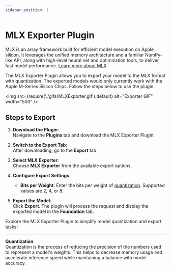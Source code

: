 ```yaml
---
sidebar_position: 1
---
```

# MLX Exporter Plugin

MLX is an array framework built for efficient model execution on Apple silicon. It leverages the unified memory architecture and a familiar NumPy-like API, along with high-level neural net and optimization tools, to deliver fast model performance. [Learn more about MLX](https://opensource.apple.com/projects/mlx/)

The MLX Exporter Plugin allows you to export your model to the MLX format with quantization. The exported models would only currently work with the Apple M-Series Silicon Chips. Follow the steps below to use the plugin.

<img src={require('./gifs/MLXExporter.gif').default} alt="Exporter GIF" width="500" />

## Steps to Export

1. **Download the Plugin**:  
   Navigate to the **Plugins** tab and download the MLX Exporter Plugin.

2. **Switch to the Export Tab**:  
   After downloading, go to the **Export** tab.

3. **Select MLX Exporter**:  
   Choose **MLX Exporter** from the available export options.

4. **Configure Export Settings**:  
   - **Bits per Weight**: Enter the bits per weight of [quantization](#quantization-footer). Supported values are 2, 4, or 8.

5. **Export the Model**:  
   Click **Export**. The plugin will process the request and display the exported model in the **Foundation** tab.

Explore the MLX Exporter Plugin to simplify model quantization and export tasks!

---

<a id="quantization-footer"></a>
**Quantization**  
Quantization is the process of reducing the precision of the numbers used to represent a model's weights. This helps to decrease memory usage and accelerate inference speed while maintaining a balance with model accuracy.